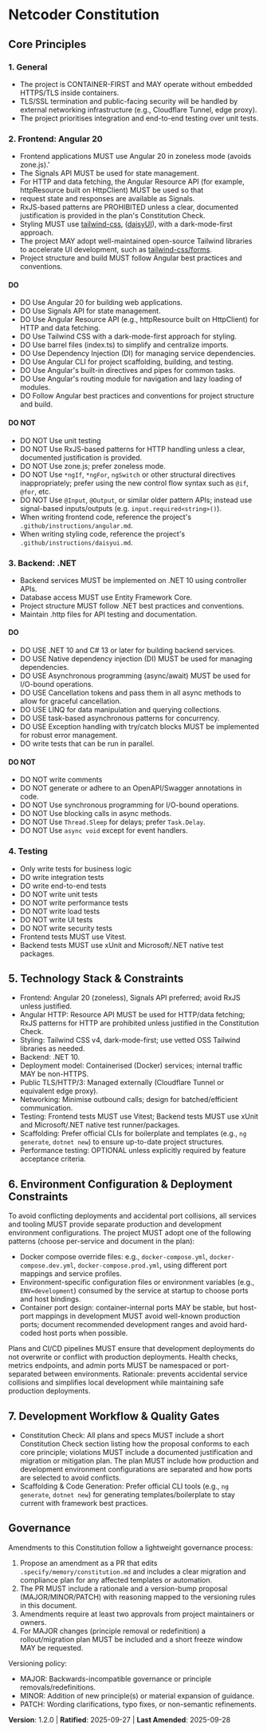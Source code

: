 <!--
Sync Impact Report
- Version change: 1.1.0 → 1.2.0
- Modified principles / sections:
  - Frontend (Angular 20 & Signals): HTTP Resource API is REQUIRED; RxJS-based HttpClient patterns are prohibited for API handling unless justified in the plan's Constitution Check.
  - Development Workflow & Quality Gates: Added explicit testing frameworks (Vitest for Angular, xUnit for .NET) and CLI scaffolding policy.
- Added sections: none
- Removed sections: none
- Templates requiring updates:
  - .specify/templates/plan-template.md ✅ updated (gates: Resource API, test frameworks, CLI scaffolding)
  - .specify/templates/tasks-template.md ✅ updated (setup tasks for Vitest/xUnit; CLI scaffolding)
  - .specify/templates/spec-template.md ✅ no change required
- Runtime docs updates:
  - app/README.md ✅ updated (Vitest replaces Karma)
- Follow-up TODOs:
  - TODO(VITEST_MIGRATION): Ensure Angular workspace migrates from Karma to Vitest (packages, config, scripts) and update quickstart accordingly.
-->

# Netcoder Constitution

## Core Principles

### 1. General

- The project is CONTAINER-FIRST and MAY operate without embedded HTTPS/TLS inside containers.
- TLS/SSL termination and public-facing security will be handled by external networking infrastructure (e.g., Cloudflare Tunnel, edge proxy).
- The project prioritises integration and end-to-end testing over unit tests.

### 2. Frontend: Angular 20

- Frontend applications MUST use Angular 20 in zoneless mode (avoids zone.js).'
- The Signals API MUST be used for state management.
- For HTTP and data fetching, the Angular Resource API (for example, httpResource built on HttpClient) MUST be used so that
- request state and responses are available as Signals.
- RxJS-based patterns are PROHIBITED unless a clear, documented justification is provided in the plan's Constitution Check.
- Styling MUST use [tailwind-css](https://www.npmjs.com/package/tailwindcss), ([daisyUI](https://npmjs.com/package/daisyui)), with a dark-mode-first approach.
- The project MAY adopt well-maintained open-source Tailwind libraries to accelerate UI development, such as [tailwind-css/forms](https://npmjs.com/package/@tailwindcss/forms).
- Project structure and build MUST follow Angular best practices and conventions.

#### DO

- DO Use Angular 20 for building web applications.
- DO Use Signals API for state management.
- DO Use Angular Resource API (e.g., httpResource built on HttpClient) for HTTP and data fetching.
- DO Use Tailwind CSS with a dark-mode-first approach for styling.
- DO Use barrel files (index.ts) to simplify and centralize imports.
- DO Use Dependency Injection (DI) for managing service dependencies.
- DO Use Angular CLI for project scaffolding, building, and testing.
- DO Use Angular's built-in directives and pipes for common tasks.
- DO Use Angular's routing module for navigation and lazy loading of modules.
- DO Follow Angular best practices and conventions for project structure and build.

#### DO NOT

- DO NOT Use unit testing
- DO NOT Use RxJS-based patterns for HTTP handling unless a clear, documented justification is provided.
- DO NOT Use zone.js; prefer zoneless mode.
- DO NOT Use `*ngIf`, `*ngFor`, `ngSwitch` or other structural directives inappropriately; prefer using the new control flow syntax such as `@if`, `@for`, etc.
- DO NOT Use `@Input`, `@Output`, or similar older pattern APIs; instead use signal-based inputs/outputs (e.g. `input.required<string>()`).
- When writing frontend code, reference the project's `.github/instructions/angular.md`.
- When writing styling code, reference the project's `.github/instructions/daisyui.md`.

### 3. Backend: .NET

- Backend services MUST be implemented on .NET 10 using controller APIs.
- Database access MUST use Entity Framework Core.
- Project structure MUST follow .NET best practices and conventions.
- Maintain .http files for API testing and documentation.

#### DO

- DO USE .NET 10 and C# 13 or later for building backend services.
- DO USE Native dependency injection (DI) MUST be used for managing dependencies.
- DO USE Asynchronous programming (async/await) MUST be used for I/O-bound operations.
- DO USE Cancellation tokens and pass them in all async methods to allow for graceful cancellation.
- DO USE LINQ for data manipulation and querying collections.
- DO USE task-based asynchronous patterns for concurrency.
- DO USE Exception handling with try/catch blocks MUST be implemented for robust error management.
- DO write tests that can be run in parallel.

#### DO NOT

- DO NOT write comments
- DO NOT generate or adhere to an OpenAPI/Swagger annotations in code.
- DO NOT Use synchronous programming for I/O-bound operations.
- DO NOT Use blocking calls in async methods.
- DO NOT Use `Thread.Sleep` for delays; prefer `Task.Delay`.
- DO NOT Use `async void` except for event handlers.

### 4. Testing

- Only write tests for business logic
- DO write integration tests
- DO write end-to-end tests
- DO NOT write unit tests
- DO NOT write performance tests
- DO NOT write load tests
- DO NOT write UI tests
- DO NOT write security tests
- Frontend tests MUST use Vitest.
- Backend tests MUST use xUnit and Microsoft/.NET native test packages.

## 5. Technology Stack & Constraints

- Frontend: Angular 20 (zoneless), Signals API preferred; avoid RxJS unless justified.
- Angular HTTP: Resource API MUST be used for HTTP/data fetching; RxJS patterns for HTTP are
  prohibited unless justified in the Constitution Check.
- Styling: Tailwind CSS v4, dark-mode-first; use vetted OSS Tailwind libraries as needed.
- Backend: .NET 10.
- Deployment model: Containerised (Docker) services; internal traffic MAY be non-HTTPS.
- Public TLS/HTTP/3: Managed externally (Cloudflare Tunnel or equivalent edge proxy).
- Networking: Minimise outbound calls; design for batched/efficient communication.
- Testing: Frontend tests MUST use Vitest; Backend tests MUST use xUnit and Microsoft/.NET
  native test runner/packages.
- Scaffolding: Prefer official CLIs for boilerplate and templates (e.g., `ng generate`,
  `dotnet new`) to ensure up-to-date project structures.
- Performance testing: OPTIONAL unless explicitly required by feature acceptance criteria.

## 6. Environment Configuration & Deployment Constraints

To avoid conflicting deployments and accidental port collisions, all services and tooling
MUST provide separate production and development environment configurations. The project
MUST adopt one of the following patterns (choose per-service and document in the plan):

- Docker compose override files: e.g., `docker-compose.yml`, `docker-compose.dev.yml`,
  `docker-compose.prod.yml`, using different port mappings and service profiles.
- Environment-specific configuration files or environment variables (e.g., `ENV=development`)
  consumed by the service at startup to choose ports and host bindings.
- Container port design: container-internal ports MAY be stable, but host-port mappings
  in development MUST avoid well-known production ports; document recommended development
  ranges and avoid hard-coded host ports when possible.

Plans and CI/CD pipelines MUST ensure that development deployments do not overwrite or
conflict with production deployments. Health checks, metrics endpoints, and admin ports
MUST be namespaced or port-separated between environments. Rationale: prevents accidental
service collisions and simplifies local development while maintaining safe production
deployments.

## 7. Development Workflow & Quality Gates

- Constitution Check: All plans and specs MUST include a short Constitution Check section
  listing how the proposal conforms to each core principle; violations MUST include a
  documented justification and migration or mitigation plan. The plan MUST include how
  production and development environment configurations are separated and how ports are
  selected to avoid conflicts.
- Scaffolding & Code Generation: Prefer official CLI tools (e.g., `ng generate`, `dotnet new`)
  for generating templates/boilerplate to stay current with framework best practices.

## Governance

Amendments to this Constitution follow a lightweight governance process:

1. Propose an amendment as a PR that edits `.specify/memory/constitution.md` and includes a
   clear migration and compliance plan for any affected templates or automation.
2. The PR MUST include a rationale and a version-bump proposal (MAJOR/MINOR/PATCH) with
   reasoning mapped to the versioning rules in this document.
3. Amendments require at least two approvals from project maintainers or owners.
4. For MAJOR changes (principle removal or redefinition) a rollout/migration plan MUST be
   included and a short freeze window MAY be requested.

Versioning policy:

- MAJOR: Backwards-incompatible governance or principle removals/redefinitions.
- MINOR: Addition of new principle(s) or material expansion of guidance.
- PATCH: Wording clarifications, typo fixes, or non-semantic refinements.

**Version**: 1.2.0 | **Ratified**: 2025-09-27 | **Last Amended**: 2025-09-28
